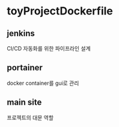 # toyProjectDockerfile

## jenkins
CI/CD 자동화를 위한 파이프라인 설계

## portainer
docker container를 gui로 관리

## main site
프로젝트의 대문 역할
